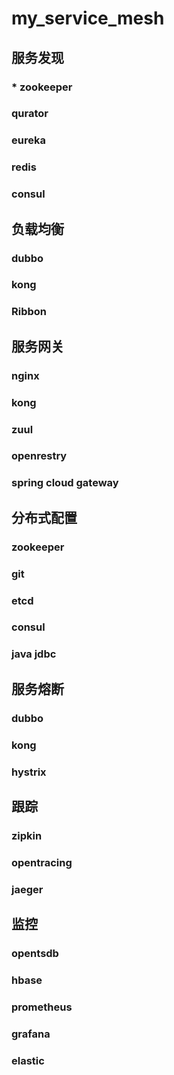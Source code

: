 # my_service_mesh
## 服务发现
  ### * zookeeper
  ### qurator
  ### eureka
  ### redis
  ### consul
## 负载均衡
  ### dubbo
  ### kong
  ### Ribbon
## 服务网关
  ### nginx
  ### kong
  ### zuul
  ### openrestry
  ### spring cloud gateway
## 分布式配置
  ### zookeeper
  ### git
  ### etcd
  ### consul
  ### java jdbc
## 服务熔断
  ### dubbo
  ### kong
  ### hystrix
## 跟踪
  ### zipkin
  ### opentracing
  ### jaeger
## 监控
  ### opentsdb
  ### hbase
  ### prometheus
  ### grafana
  ### elastic
